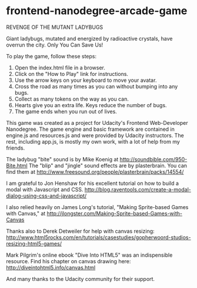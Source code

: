 frontend-nanodegree-arcade-game
===============================

REVENGE OF THE MUTANT LADYBUGS

Giant ladybugs, mutated and energized by radioactive crystals, 
have overrun the city. Only You Can Save Us!

To play the game, follow these steps:

1. Open the index.html file in a browser.
2. Click on the "How to Play" link for instructions.
3. Use the arrow keys on your keyboard to move your avatar.
4. Cross the road as many times as you can without bumping into any bugs.
5. Collect as many tokens on the way as you can.
6. Hearts give you an extra life. Keys reduce the number of bugs.
7. The game ends when you run out of lives. 


This game was created as a project for Udacity's Frontend Web-Developer Nanodegree.
The game engine and basic framework are contained in engine.js and resources.js and 
were provided by Udacity instructors. The rest, including app.js, is mostly my own work,
with a lot of help from my friends.

The ladybug "bite" sound is by Mike Koenig at http://soundbible.com/950-Bite.html
The "blip" and "jingle" sound effects are by plasterbrain. You can find them at
http://www.freesound.org/people/plasterbrain/packs/14554/

I am grateful to Jon Henshaw for his excellent tutorial on how to build a
modal with Javascript and CSS. 
http://blog.raventools.com/create-a-modal-dialog-using-css-and-javascript/

I also relied heavily on James Long's tutorial, "Making Sprite-based Games
with Canvas," at http://jlongster.com/Making-Sprite-based-Games-with-Canvas

Thanks also to Derek Detweiler for help with canvas resizing:
http://www.html5rocks.com/en/tutorials/casestudies/gopherwoord-studios-resizing-html5-games/

Mark Pilgrim's online ebook "Dive Into HTML5" was an indispensible resource. Find his
chapter on canvas drawing here: http://diveintohtml5.info/canvas.html

And many thanks to the Udacity community for their support.